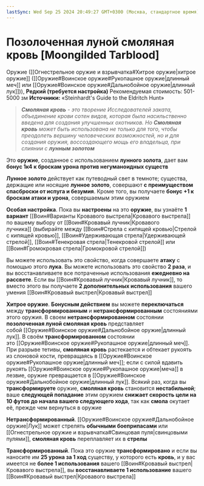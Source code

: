 ```yaml
---
lastSync: Wed Sep 25 2024 20:49:27 GMT+0300 (Москва, стандартное время)
---
```

# Позолоченная луной смоляная кровь [Moongilded Tarblood]

Оружие ([[Огнестрельное оружие и взрывчатка#Хитрое оружие|хитрое оружие]] ([[Оружие#Воинское оружие#Рукопашное оружие|длинный меч]] или [[Оружие#Воинское оружие#Дальнобойное оружие|длинный лук]])), **Редкий (требуется настройка)**
Рекомендуемая стоимость: 501-5000 зм
**Источники:** «Steinhardt's Guide to the Eldritch Hunt»

> _**Смоляная кровь** - это творение Исследователей заката, объединение крови сотен видов, которая была насильственно введена для создания улучшенных охотников. Но **Смоляная кровь** может быть использована не только для того, чтобы преодолеть вершину человеческих возможностей, но и для создания оружия, воссоздающего мощь его владельца, при слиянии с **лунным золотом**_

Это **оружие**, созданное с использованием **лунного золота**, дает вам **бонус 1к4 к броскам урона против негуманоидных существ**

**Лунное золото** действует как путеводный свет в темноте; существа, держащие или носящие **лунное золото**, совершают **с преимуществом спасброски от испуга и безумия**. Кроме того, вы получаете **бонус +1 к броскам атаки и урона**, совершаемым этим оружием

**Особая настройка**. Пока вы **настроены** на это **оружие**, вы узнаёте **1 вариант** [[Воин#Варианты Кровавого выстрела|Кровавого выстрела]] по вашему выбору от [[Воин#Кровавый лучник|Кровавого лучника]] (выбирайте между [[Воин#Стрела с кипящей кровью|Стрелой с кипящей кровью]], [[Воин#Удерживающая стрела|Удерживающей стрелой]], [[Воин#Тенекровая стрела|Тенекровой стрелой]] или [[Воин#Громокровая стрела|Громокровой стрелой]])

Вы можете использовать это свойство, когда совершаете **атаку** с помощью этого **лука**. Вы можете использовать это свойство **2 раза**, и вы восстанавливаете все потраченные использования **ежедневно на рассвете**. Если вы [[Воин#Кровавый лучник|Кровавый лучник]], то вместо этого вы получаете **2 дополнительных использования** вашего умения [[Воин#Кровавый выстрел|Кровавый выстрел]]

**Хитрое оружие**. **Бонусным действием** вы можете **переключаться** между **трансформированным** и **нетрансформированным** состояниями этого оружия. В своем **нетрансформированном** состоянии **позолоченная луной смоляная кровь** представляет собой [[Оружие#Воинское оружие#Дальнобойное оружие|длинный лук]]. В своём **трансформированном** состоянии это [[Оружие#Воинское оружие#Рукопашное оружие|длинный меч]]. При разрыве тетивы, **смоляная кровь** растекается и обтекает рукоять из слоновой кости, превращаясь в [[Оружие#Воинское оружие#Рукопашное оружие|длинный меч]]; если с силой вдавить рукоять [[Оружие#Воинское оружие#Рукопашное оружие|меча]] в лезвие, оружие превращается в [[Оружие#Воинское оружие#Дальнобойное оружие|длинный лук]]. Всякий раз, когда вы **трансформируете** оружие, **смоляная кровь** становится **нестабильной**; ваше **следующей попадание** этим оружием **снижает скорость цели на 10 футов до начала вашего следующего хода**, так как **смола** окутает её, прежде чем вернуться в оружие

**Нетрансформированный**. [[Оружие#Воинское оружие#Дальнобойное оружие|Лук]] может стрелять **обычными боеприпасами** или [[Огнестрельное оружие и взрывчатка#Свинцовая пуля|свинцовыми пулями]], **смоляная кровь** переплавляет их в **стрелы**

**Трансформированный**. Пока это оружие **трансформировано** и если вы наносите им **25 урона за 1 ход** существу, у которого есть **кровь**, и у вас имеется не **более 1 использования** вашего [[Воин#Кровавый выстрел|Кровавого выстрела]], вы **восстанавливаете 1 использование** вашего [[Воин#Кровавый выстрел|Кровавого выстрела]]